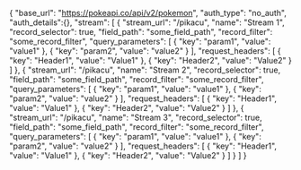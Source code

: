 {
    "base_url": "https://pokeapi.co/api/v2/pokemon",
    "auth_type": "no_auth",
    "auth_details":{},
    "stream": [
        {
            "stream_url": "/pikacu",
            "name": "Stream 1",
            "record_selector": true,
            "field_path": "some_field_path",
            "record_filter": "some_record_filter",
            "query_parameters": [
                { "key": "param1", "value": "value1" },
                { "key": "param2", "value": "value2" }
            ],
            "request_headers": [
                { "key": "Header1", "value": "Value1" },
                { "key": "Header2", "value": "Value2" }
            ]
        },
        {
            "stream_url": "/pikacu",
            "name": "Stream 2",
            "record_selector": true,
            "field_path": "some_field_path",
            "record_filter": "some_record_filter",
            "query_parameters": [
                { "key": "param1", "value": "value1" },
                { "key": "param2", "value": "value2" }
            ],
            "request_headers": [
                { "key": "Header1", "value": "Value1" },
                { "key": "Header2", "value": "Value2" }
            ]
        },
        {
            "stream_url": "/pikacu",
            "name": "Stream 3",
            "record_selector": true,
            "field_path": "some_field_path",
            "record_filter": "some_record_filter",
            "query_parameters": [
                { "key": "param1", "value": "value1" },
                { "key": "param2", "value": "value2" }
            ],
            "request_headers": [
                { "key": "Header1", "value": "Value1" },
                { "key": "Header2", "value": "Value2" }
            ]
        }
    ]
}
